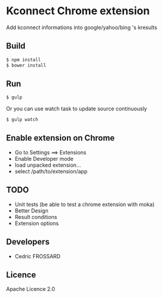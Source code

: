Kconnect Chrome extension
===============

Add kconnect informations into google/yahoo/bing 's kresults

Build
-----

```bash
$ npm install
$ bower install
```

Run
---

```bash
$ gulp
```

Or you can use watch task to update source continuously
```bash
$ gulp watch
```


Enable extension on Chrome
-------------

 - Go to Settings ==> Extensions
 - Enable Developer mode
 - load unpacked extension...
 - select /path/to/extension/app

TODO
-----------
 - Unit tests (be able to test a chrome extension with moka)
 - Better Design
 - Result conditions
 - Extension options
 
Developers
-----------

 - Cedric FROSSARD

Licence
-------
Apache Licence 2.0
